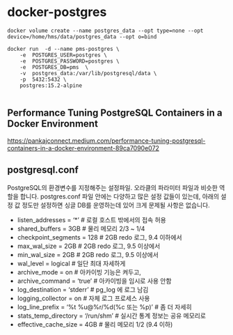 # docker-postgres

```
docker volume create --name postgres_data --opt type=none --opt device=/home/hms/data/postgres_data --opt o=bind

```
```
docker run  -d --name pms-postgres \
    -e  POSTGRES_USER=postgres \
    -e  POSTGRES_PASSWORD=postgres \
    -e  POSTGRES_DB=pms  \
    -v  postgres_data:/var/lib/postgresql/data \
    -p  5432:5432 \
    postgres:15.2-alpine
    

```


## Performance Tuning PostgreSQL Containers in a Docker Environment
https://pankajconnect.medium.com/performance-tuning-postgresql-containers-in-a-docker-environment-89ca7090e072


## postgresql.conf

PostgreSQL의 환경변수를 지정해주는 설정파일. 오라클의 파라미터 파일과 비슷한 역할을 합니다.
postgres.conf 파일 안에는 다양하고 많은 설정 값들이 있는데, 아래의 설정 값 정도만 설정하면 싱글 DB를 운영하는데 있어 크게 문제될 사항은 없습니다.

- listen_addresses = ‘*’ # 로컬 호스트 밖에서의 접속 허용
- shared_buffers = 3GB # 물리 메모리 2/3 ~ 1/4
- checkpoint_segments = 128 # 2GB redo 로그, 9.4 이하에서
- max_wal_size = 2GB # 2GB redo 로그, 9.5 이상에서
- min_wal_size = 2GB # 2GB redo 로그, 9.5 이상에서
- wal_level = logical # 일단 최대 자세하게
- archive_mode = on # 아카이빙 기능은 켜두고,
- archive_command = ‘true’ # 아카이빙을 임시로 사용 안함
- log_destination = ‘stderr’ # pg_log 에 로그 남김
- logging_collector = on # 자체 로그 프로세스 사용
- log_line_prefix = ‘%t %u@%r/%d(%c 또는 %p)’ # 좀 더 자세히
- stats_temp_directory = ‘/run/shm’ # 실시간 통계 정보는 공유 메모리로
- effective_cache_size = 4GB # 물리 메모리 1/2  (9.4 이하)
 
